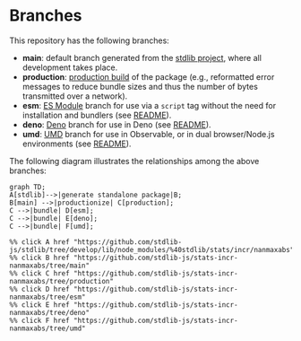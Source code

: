 <!--

@license Apache-2.0

Copyright (c) 2022 The Stdlib Authors.

Licensed under the Apache License, Version 2.0 (the "License");
you may not use this file except in compliance with the License.
You may obtain a copy of the License at

    http://www.apache.org/licenses/LICENSE-2.0

Unless required by applicable law or agreed to in writing, software
distributed under the License is distributed on an "AS IS" BASIS,
WITHOUT WARRANTIES OR CONDITIONS OF ANY KIND, either express or implied.
See the License for the specific language governing permissions and
limitations under the License.

-->

# Branches

This repository has the following branches:

-   **main**: default branch generated from the [stdlib project][stdlib-url], where all development takes place.
-   **production**: [production build][production-url] of the package (e.g., reformatted error messages to reduce bundle sizes and thus the number of bytes transmitted over a network).
-   **esm**: [ES Module][esm-url] branch for use via a `script` tag without the need for installation and bundlers (see [README][esm-readme]).
-   **deno**: [Deno][deno-url] branch for use in Deno (see [README][deno-readme]).
-   **umd**: [UMD][umd-url] branch for use in Observable, or in dual browser/Node.js environments (see [README][umd-readme]).

The following diagram illustrates the relationships among the above branches:

```mermaid
graph TD;
A[stdlib]-->|generate standalone package|B;
B[main] -->|productionize| C[production];
C -->|bundle| D[esm];
C -->|bundle| E[deno];
C -->|bundle| F[umd];

%% click A href "https://github.com/stdlib-js/stdlib/tree/develop/lib/node_modules/%40stdlib/stats/incr/nanmaxabs"
%% click B href "https://github.com/stdlib-js/stats-incr-nanmaxabs/tree/main"
%% click C href "https://github.com/stdlib-js/stats-incr-nanmaxabs/tree/production"
%% click D href "https://github.com/stdlib-js/stats-incr-nanmaxabs/tree/esm"
%% click E href "https://github.com/stdlib-js/stats-incr-nanmaxabs/tree/deno"
%% click F href "https://github.com/stdlib-js/stats-incr-nanmaxabs/tree/umd"
```

[stdlib-url]: https://github.com/stdlib-js/stdlib/tree/develop/lib/node_modules/%40stdlib/stats/incr/nanmaxabs
[production-url]: https://github.com/stdlib-js/stats-incr-nanmaxabs/tree/production
[deno-url]: https://github.com/stdlib-js/stats-incr-nanmaxabs/tree/deno
[deno-readme]: https://github.com/stdlib-js/stats-incr-nanmaxabs/blob/deno/README.md
[umd-url]: https://github.com/stdlib-js/stats-incr-nanmaxabs/tree/umd
[umd-readme]: https://github.com/stdlib-js/stats-incr-nanmaxabs/blob/umd/README.md
[esm-url]: https://github.com/stdlib-js/stats-incr-nanmaxabs/tree/esm
[esm-readme]: https://github.com/stdlib-js/stats-incr-nanmaxabs/blob/esm/README.md